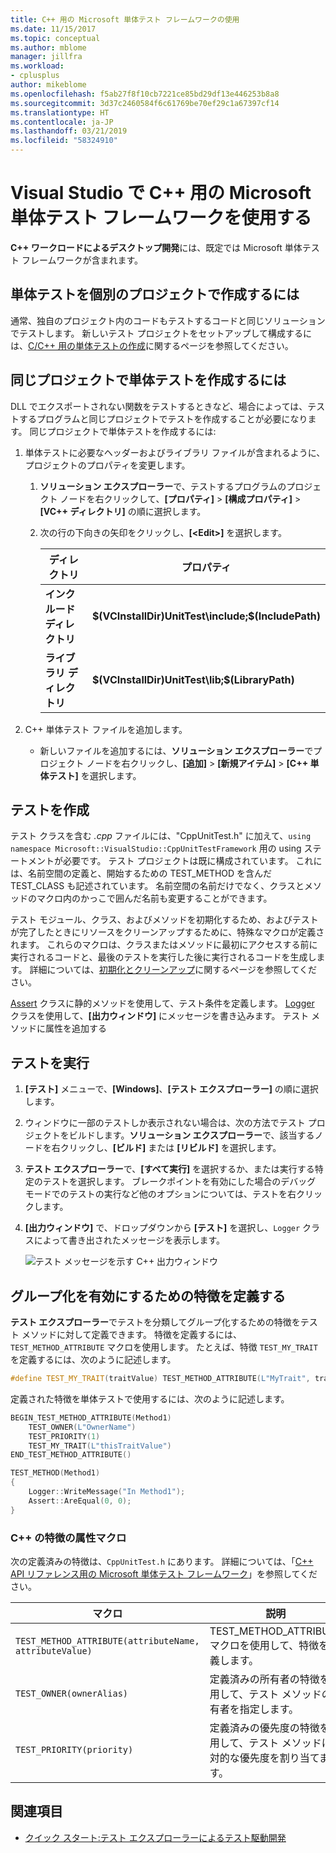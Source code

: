 ```yaml
---
title: C++ 用の Microsoft 単体テスト フレームワークの使用
ms.date: 11/15/2017
ms.topic: conceptual
ms.author: mblome
manager: jillfra
ms.workload:
- cplusplus
author: mikeblome
ms.openlocfilehash: f5ab27f8f10cb7221ce85bd29df13e446253b8a8
ms.sourcegitcommit: 3d37c2460584f6c61769be70ef29c1a67397cf14
ms.translationtype: HT
ms.contentlocale: ja-JP
ms.lasthandoff: 03/21/2019
ms.locfileid: "58324910"
---
```

# <a name="use-the-microsoft-unit-testing-framework-for-c-in-visual-studio"></a>Visual Studio で C++ 用の Microsoft 単体テスト フレームワークを使用する

**C++ ワークロードによるデスクトップ開発**には、既定では Microsoft 単体テスト フレームワークが含まれます。

##  <a name="separate_project"></a>単体テストを個別のプロジェクトで作成するには

通常、独自のプロジェクト内のコードもテストするコードと同じソリューションでテストします。 新しいテスト プロジェクトをセットアップして構成するには、[C/C++ 用の単体テストの作成](writing-unit-tests-for-c-cpp.md)に関するページを参照してください。

##  <a name="same_project"></a> 同じプロジェクトで単体テストを作成するには

DLL でエクスポートされない関数をテストするときなど、場合によっては、テストするプログラムと同じプロジェクトでテストを作成することが必要になります。 同じプロジェクトで単体テストを作成するには:

1. 単体テストに必要なヘッダーおよびライブラリ ファイルが含まれるように、プロジェクトのプロパティを変更します。

   1. **ソリューション エクスプローラー**で、テストするプログラムのプロジェクト ノードを右クリックして、**[プロパティ]** > **[構成プロパティ]** > **[VC++ ディレクトリ]** の順に選択します。

   2. 次の行の下向きの矢印をクリックし、**[\<Edit>]** を選択します。


      | ディレクトリ | プロパティ |
      |-| - |
      | **インクルード ディレクトリ** | **$(VCInstallDir)UnitTest\include;$(IncludePath)** |
      | **ライブラリ ディレクトリ** | **$(VCInstallDir)UnitTest\lib;$(LibraryPath)** |


2. C++ 単体テスト ファイルを追加します。

   -   新しいファイルを追加するには、**ソリューション エクスプローラー**でプロジェクト ノードを右クリックし、**[追加]** > **[新規アイテム]** > **[C++ 単体テスト]** を選択します。

## <a name="write-the-tests"></a>テストを作成

テスト クラスを含む *.cpp* ファイルには、"CppUnitTest.h" に加えて、`using namespace Microsoft::VisualStudio::CppUnitTestFramework` 用の using ステートメントが必要です。 テスト プロジェクトは既に構成されています。 これには、名前空間の定義と、開始するための TEST_METHOD を含んだ TEST_CLASS も記述されています。 名前空間の名前だけでなく、クラスとメソッドのマクロ内のかっこで囲んだ名前も変更することができます。

テスト モジュール、クラス、およびメソッドを初期化するため、およびテストが完了したときにリソースをクリーンアップするために、特殊なマクロが定義されます。 これらのマクロは、クラスまたはメソッドに最初にアクセスする前に実行されるコードと、最後のテストを実行した後に実行されるコードを生成します。 詳細については、[初期化とクリーンアップ](microsoft-visualstudio-testtools-cppunittestframework-api-reference.md#Initialize_and_cleanup)に関するページを参照してください。

[Assert](microsoft-visualstudio-testtools-cppunittestframework-api-reference.md#general_asserts) クラスに静的メソッドを使用して、テスト条件を定義します。 [Logger](microsoft-visualstudio-testtools-cppunittestframework-api-reference.md#logger) クラスを使用して、**[出力ウィンドウ]** にメッセージを書き込みます。 テスト メソッドに属性を追加する

## <a name="run-the-tests"></a>テストを実行

1. **[テスト]** メニューで、**[Windows]**、**[テスト エクスプローラー]** の順に選択します。
2. ウィンドウに一部のテストしか表示されない場合は、次の方法でテスト プロジェクトをビルドします。**ソリューション エクスプローラー**で、該当するノードを右クリックし、**[ビルド]** または **[リビルド]** を選択します。

3. **テスト エクスプローラー**で、**[すべて実行]** を選択するか、または実行する特定のテストを選択します。 ブレークポイントを有効にした場合のデバッグ モードでのテストの実行など他のオプションについては、テストを右クリックします。
4. **[出力ウィンドウ]** で、ドロップダウンから **[テスト]** を選択し、`Logger` クラスによって書き出されたメッセージを表示します。

   ![テスト メッセージを示す C++ 出力ウィンドウ](media/cpp-test-output-window.png)

## <a name="define-traits-to-enable-grouping"></a>グループ化を有効にするための特徴を定義する

**テスト エクスプローラー**でテストを分類してグループ化するための特徴をテスト メソッドに対して定義できます。 特徴を定義するには、 `TEST_METHOD_ATTRIBUTE` マクロを使用します。 たとえば、特徴 `TEST_MY_TRAIT`を定義するには、次のように記述します。

```cpp
#define TEST_MY_TRAIT(traitValue) TEST_METHOD_ATTRIBUTE(L"MyTrait", traitValue)
```

 定義された特徴を単体テストで使用するには、次のように記述します。

```cpp
BEGIN_TEST_METHOD_ATTRIBUTE(Method1)
    TEST_OWNER(L"OwnerName")
    TEST_PRIORITY(1)
    TEST_MY_TRAIT(L"thisTraitValue")
END_TEST_METHOD_ATTRIBUTE()

TEST_METHOD(Method1)
{
    Logger::WriteMessage("In Method1");
    Assert::AreEqual(0, 0);
}
```

### <a name="c-trait-attribute-macros"></a>C++ の特徴の属性マクロ

次の定義済みの特徴は、`CppUnitTest.h` にあります。 詳細については、「[C++ API リファレンス用の Microsoft 単体テスト フレームワーク](microsoft-visualstudio-testtools-cppunittestframework-api-reference.md)」を参照してください。

|マクロ|説明|
|-|-----------------|
|`TEST_METHOD_ATTRIBUTE(attributeName, attributeValue)`|TEST_METHOD_ATTRIBUTE マクロを使用して、特徴を定義します。|
|`TEST_OWNER(ownerAlias)`|定義済みの所有者の特徴を使用して、テスト メソッドの所有者を指定します。|
|`TEST_PRIORITY(priority)`|定義済みの優先度の特徴を使用して、テスト メソッドに相対的な優先度を割り当てます。|

## <a name="see-also"></a>関連項目

- [クイック スタート:テスト エクスプローラーによるテスト駆動開発](../test/quick-start-test-driven-development-with-test-explorer.md)

